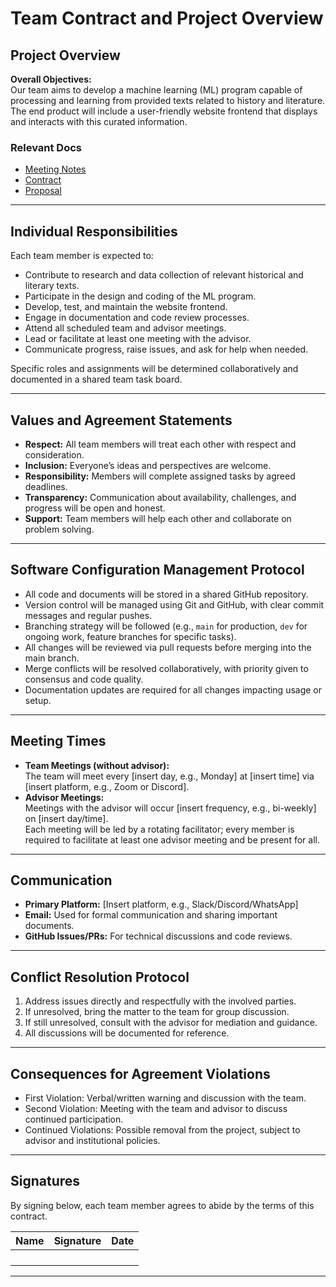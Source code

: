 # Team Contract and Project Overview

## Project Overview

**Overall Objectives:**  
Our team aims to develop a machine learning (ML) program capable of processing and learning from provided texts related to history and literature. The end product will include a user-friendly website frontend that displays and interacts with this curated information.

### Relevant Docs

- [Meeting Notes](https://docs.google.com/document/d/1zTYazFBrUcNKSXYYG3Sil48KUg2LX25lfew50AlFTLI/edit?tab=t.0)
- [Contract](https://docs.google.com/document/d/1HU5PNYD8z_Wzx6vONrB9GvUc7qkXME4gnrfXbqMdZUI/edit?tab=t.0)
- [Proposal](https://docs.google.com/document/d/1VOufFqSP2i1Cwe3wolJzSFsuPW4WJDnXQBxCUmPc7Qw/edit?tab=t.0)
---

## Individual Responsibilities

Each team member is expected to:
- Contribute to research and data collection of relevant historical and literary texts.
- Participate in the design and coding of the ML program.
- Develop, test, and maintain the website frontend.
- Engage in documentation and code review processes.
- Attend all scheduled team and advisor meetings.
- Lead or facilitate at least one meeting with the advisor.
- Communicate progress, raise issues, and ask for help when needed.

Specific roles and assignments will be determined collaboratively and documented in a shared team task board.

---

## Values and Agreement Statements

- **Respect:** All team members will treat each other with respect and consideration.
- **Inclusion:** Everyone’s ideas and perspectives are welcome.
- **Responsibility:** Members will complete assigned tasks by agreed deadlines.
- **Transparency:** Communication about availability, challenges, and progress will be open and honest.
- **Support:** Team members will help each other and collaborate on problem solving.

---

## Software Configuration Management Protocol

- All code and documents will be stored in a shared GitHub repository.
- Version control will be managed using Git and GitHub, with clear commit messages and regular pushes.
- Branching strategy will be followed (e.g., `main` for production, `dev` for ongoing work, feature branches for specific tasks).
- All changes will be reviewed via pull requests before merging into the main branch.
- Merge conflicts will be resolved collaboratively, with priority given to consensus and code quality.
- Documentation updates are required for all changes impacting usage or setup.

---

## Meeting Times

- **Team Meetings (without advisor):**  
  The team will meet every [insert day, e.g., Monday] at [insert time] via [insert platform, e.g., Zoom or Discord].
- **Advisor Meetings:**  
  Meetings with the advisor will occur [insert frequency, e.g., bi-weekly] on [insert day/time].  
  Each meeting will be led by a rotating facilitator; every member is required to facilitate at least one advisor meeting and be present for all.

---

## Communication

- **Primary Platform:** [Insert platform, e.g., Slack/Discord/WhatsApp]
- **Email:** Used for formal communication and sharing important documents.
- **GitHub Issues/PRs:** For technical discussions and code reviews.

---

## Conflict Resolution Protocol

1. Address issues directly and respectfully with the involved parties.
2. If unresolved, bring the matter to the team for group discussion.
3. If still unresolved, consult with the advisor for mediation and guidance.
4. All discussions will be documented for reference.

---

## Consequences for Agreement Violations

- First Violation: Verbal/written warning and discussion with the team.
- Second Violation: Meeting with the team and advisor to discuss continued participation.
- Continued Violations: Possible removal from the project, subject to advisor and institutional policies.

---

## Signatures

By signing below, each team member agrees to abide by the terms of this contract.

| Name              | Signature        | Date       |
|-------------------|-----------------|------------|
|                   |                 |            |
|                   |                 |            |
|                   |                 |            |
|                   |                 |            |

---
